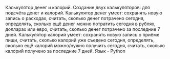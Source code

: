 Калькулятор денег и калорий.
Создание двух калькуляторов: для подсчёта денег и калорий. 
Калькулятор денег умеет: сохранять новую запись о расходах, считать, сколько денег потрачено сегодня, определять, сколько ещё денег можно потратить сегодня в рублях, долларах или евро, считать, сколько денег потрачено за последние 7 дней. 
Калькулятор калорий умеет: сохранять новую запись о приёме пищи, считать, сколько калорий уже съедено сегодня, определять, сколько ещё калорий можно/нужно получить сегодня, считать, сколько калорий получено за последние 7 дней.
Язык - Python

